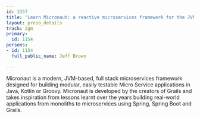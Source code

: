 ```yaml
---
id: 3357
title: 'Learn Micronaut: a reactive microservices framework for the JVM'
layout: preso_details
track: 2gm
primary:
  id: 1154
persons:
- id: 1154
  full_public_name: Jeff Brown

---
```

Micronaut is a modern, JVM-based, full stack microservices framework designed for building modular, easily testable Micro Service applications in Java, Kotlin or Groovy. Micronaut is developed by the creators of Grails and takes inspiration from lessons learnt over the years building real-world applications from monoliths to microservices using Spring, Spring Boot and Grails.
